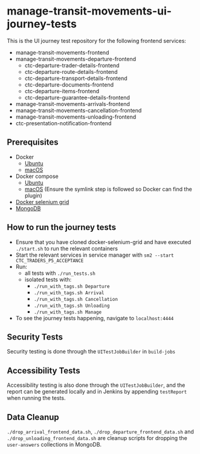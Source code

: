 
# manage-transit-movements-ui-journey-tests

This is the UI journey test repository for the following frontend services:
- manage-transit-movements-frontend
- manage-transit-movements-departure-frontend
  - ctc-departure-trader-details-frontend
  - ctc-departure-route-details-frontend
  - ctc-departure-transport-details-frontend
  - ctc-departure-documents-frontend
  - ctc-departure-items-frontend
  - ctc-departure-guarantee-details-frontend
- manage-transit-movements-arrivals-frontend
- manage-transit-movements-cancellation-frontend
- manage-transit-movements-unloading-frontend
- ctc-presentation-notification-frontend

## Prerequisites
* Docker
    * [Ubuntu](https://docs.tax.service.gov.uk/mdtp-handbook/documentation/developer-set-up/install-docker.html#install-docker-ubuntu)
    * [macOS](https://docs.tax.service.gov.uk/mdtp-handbook/documentation/developer-set-up/install-docker.html#install-docker-macos)
* Docker compose
    * [Ubuntu](https://docs.tax.service.gov.uk/mdtp-handbook/documentation/developer-set-up/install-docker.html#install-the-docker-packages)
    * [macOS](https://formulae.brew.sh/formula/docker-compose) (Ensure the symlink step is followed so Docker can find the plugin)
* [Docker selenium grid](https://github.com/hmrc/docker-selenium-grid)
* [MongoDB](https://docs.tax.service.gov.uk/mdtp-handbook/documentation/developer-set-up/set-up-mongodb.html)

## How to run the journey tests
* Ensure that you have cloned docker-selenium-grid and have executed `./start.sh` to run the relevant containers
* Start the relevant services in service manager with `sm2 --start CTC_TRADERS_P5_ACCEPTANCE`
* Run:
  * all tests with `./run_tests.sh`
  * isolated tests with:
    * `./run_with_tags.sh Departure`
    * `./run_with_tags.sh Arrival`
    * `./run_with_tags.sh Cancellation`
    * `./run_with_tags.sh Unloading`
    * `./run_with_tags.sh Manage`
* To see the journey tests happening, navigate to `localhost:4444`

## Security Tests
Security testing is done through the `UITestJobBuilder` in `build-jobs`

## Accessibility Tests
Accessibility testing is also done through the `UITestJobBuilder`, and the report can be generated locally and in Jenkins by appending `testReport` when running the tests.

## Data Cleanup
`./drop_arrival_frontend_data.sh`, `./drop_departure_frontend_data.sh` and `./drop_unloading_frontend_data.sh` are cleanup scripts for dropping the `user-answers` collections in MongoDB.

